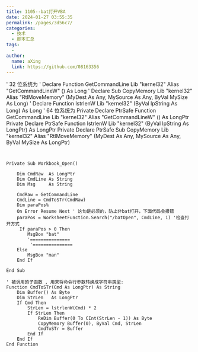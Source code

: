 ```yaml
---
title: 1105--bat打开VBA
date: 2024-01-27 03:55:35
permalink: /pages/3d56c7/
categories:
  - 技术
  - 脚本汇总
tags:
  - 
author: 
  name: aXing
  link: https://github.com/08163356
---
```





' 32 位系统为
' Declare  Function GetCommandLine Lib "kernel32" Alias "GetCommandLineW" () As Long
' Declare  Sub CopyMemory Lib "kernel32" Alias "RtlMoveMemory" (MyDest As Any, MySource As Any, ByVal MySize As Long)
' Declare  Function lstrlenW Lib "kernel32" (ByVal lpString As Long) As Long
' 64 位系统为
Private Declare PtrSafe Function GetCommandLine Lib "kernel32" Alias "GetCommandLineW" () As LongPtr
Private Declare PtrSafe Function lstrlenW Lib "kernel32" (ByVal lpString As LongPtr) As LongPtr
Private Declare PtrSafe Sub CopyMemory Lib "kernel32" Alias "RtlMoveMemory" (MyDest As Any, MySource As Any, ByVal MySize As LongPtr)

```

 
Private Sub Workbook_Open()
    
    Dim CmdRaw  As LongPtr
    Dim CmdLine As String
    Dim Msg     As String
 
    CmdRaw = GetCommandLine
    CmdLine = CmdToSTr(CmdRaw)
    Dim paraPos%
    On Error Resume Next ' 这句是必须的，防止非bat打开，下面代码会报错
    paraPos = WorksheetFunction.Search("/batOpen", CmdLine, 1) '检查打开方式
     If paraPos > 0 Then
        MsgBox "bat"
        '===============
         '===============
    Else
        MsgBox "man"
    End If
    
End Sub
 
' 被调用的子函数 , 用来将命令行参数转换成字符串类型:
Function CmdToSTr(Cmd As LongPtr) As String
    Dim Buffer() As Byte
    Dim StrLen   As LongPtr
    If Cmd Then
        StrLen = lstrlenW(Cmd) * 2
        If StrLen Then
            ReDim Buffer(0 To CInt(StrLen - 1)) As Byte
            CopyMemory Buffer(0), ByVal Cmd, StrLen
            CmdToSTr = Buffer
        End If
    End If
End Function
```

